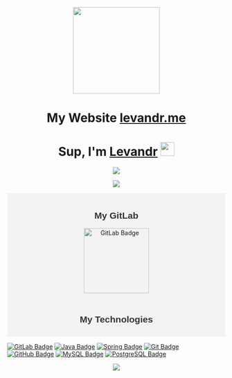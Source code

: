 <div id="header" align="center">
  <img src="https://media.giphy.com/media/2IudUHdI075HL02Pkk/giphy.gif" width="200"/>
</div>

<h1 align="center">My Website <a href="https://levandr.me/" target="_blank">levandr.me</a> 

<h1 align="center">Sup, I'm <a href="https://t.me/leevandr" target="_blank">Levandr</a> 
<img src="https://github.com/blackcater/blackcater/raw/main/images/Hi.gif" height="32"/></h1>

<p align="center">
  <a href="https://github.com/Leevandr" style="text-decoration: none;">
    <img src="https://readme-typing-svg.demolab.com/?lines=Back-end+Dev+-+Java+Core%2C+Spring+Framework,+Go&font=Fira%20Code&center=true&width=550&height=70"/>
  </a>
</p>



<p align="center">
  <a href="https://github.com/Leevandr" style="text-decoration: none;">
    <img src="https://github-profile-summary-cards.vercel.app/api/cards/profile-details?username=leevandr&theme=solarized_dark"/>
  </a>
</p>



<div align="center" style="background-color: #f3f3f3; padding: 10px;">
  <h2 style="font-family: 'Arial', sans-serif; color: #333;">My GitLab</h2>
  <a href="https://gitlab.com/Leevandr">
    <img src="https://img.shields.io/badge/GitLab-330F63?style=for-the-badge&logo=gitlab&logoColor=white" alt="GitLab Badge" style="width: 150px;">
  </a>
</div>


<div align="center" style="background-color: #f3f3f3; padding: 10px;">
  <h2 style="font-family: 'Arial', sans-serif; color: #333;">My Technologies</h2>
</div>


[![GitLab Badge](https://img.shields.io/badge/GitLab-330F63?style=flat&logo=gitlab&logoColor=white)](https://gitlab.com/Leevandr)
[![Java Badge](https://img.shields.io/badge/Java-FF8000?style=flat&logo=java&logoColor=white)](https://www.oracle.com/java/)
[![Spring Badge](https://img.shields.io/badge/Spring-6DB33F?style=flat&logo=spring&logoColor=white)](https://spring.io/)
[![Git Badge](https://img.shields.io/badge/Git-F05032?style=flat&logo=git&logoColor=white)](https://git-scm.com/)
[![GitHub Badge](https://img.shields.io/badge/GitHub-181717?style=flat&logo=github&logoColor=white)](https://github.com/)
[![MySQL Badge](https://img.shields.io/badge/MySQL-4479A1?style=flat&logo=mysql&logoColor=white)](https://www.mysql.com/)
[![PostgreSQL Badge](https://img.shields.io/badge/PostgreSQL-336791?style=flat&logo=postgresql&logoColor=white)](https://www.postgresql.org/)



<p align="center">
  <a href="https://github.com/Leevandr" style="text-decoration: none;">
    <img src="https://leetcard.jacoblin.cool/Levandr?theme=nord&font=BIZ%20UDMincho&ext=activity"/>
  </a>
</p>














